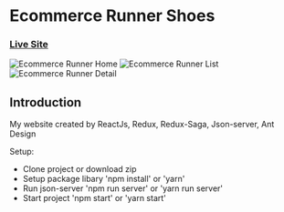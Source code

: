 # Ecommerce Runner Shoes

### [Live Site](http://runner-web.surge.sh/)

![Ecommerce Runner Home](https://photos.app.goo.gl/PxX31r3RfJ98XNCh8)
![Ecommerce Runner List](https://photos.app.goo.gl/cXLGvdAdR6HdmuA46)
![Ecommerce Runner Detail](https://photos.app.goo.gl/cXLGvdAdR6HdmuA46)

## Introduction

My website created by ReactJs, Redux, Redux-Saga, Json-server, Ant Design

Setup:
- Clone project or download zip
- Setup package libary 'npm install' or 'yarn'
- Run json-server 'npm run server' or 'yarn run server'
- Start project 'npm start' or 'yarn start'
